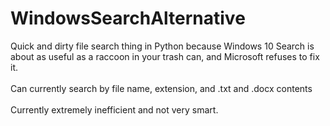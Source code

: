 # WindowsSearchAlternative
Quick and dirty file search thing in Python because Windows 10 Search is about as useful as a raccoon in your trash can, and Microsoft refuses to fix it.<br /><br />
Can currently search by file name, extension, and .txt and .docx contents<br /><br />
Currently extremely inefficient and not very smart.<br /><br />

